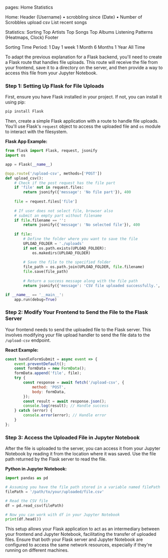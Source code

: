 pages:
Home
Statistics

Home:
Header
{Username} • scrobbling since {Date} • Number of Scrobbles
upload csv
List recent songs

Statistics:
Sorting
Top Artists
Top Songs
Top Albums
Listening Patterns (Heatmaps, Clock)
Footer

Sorting Time Period:
1 Day 
1 week
1 Month
6 Months
1 Year
All Time

To adapt the previous explanation for a Flask backend, you'll need to create a Flask route that handles file uploads. This route will receive the file from your frontend, save it to a directory on the server, and then provide a way to access this file from your Jupyter Notebook.

### Step 1: Setting Up Flask for File Uploads

First, ensure you have Flask installed in your project. If not, you can install it using pip:

```bash
pip install Flask
```

Then, create a simple Flask application with a route to handle file uploads. You'll use Flask's `request` object to access the uploaded file and `os` module to interact with the filesystem.

**Flask App Example:**

```python
from flask import Flask, request, jsonify
import os

app = Flask(__name__)

@app.route('/upload-csv', methods=['POST'])
def upload_csv():
    # Check if the post request has the file part
    if 'file' not in request.files:
        return jsonify({'message': 'No file part'}), 400
    
    file = request.files['file']
    
    # If user does not select file, browser also
    # submit an empty part without filename
    if file.filename == '':
        return jsonify({'message': 'No selected file'}), 400
    
    if file:
        # Define the folder where you want to save the file
        UPLOAD_FOLDER = './uploads'
        if not os.path.exists(UPLOAD_FOLDER):
            os.makedirs(UPLOAD_FOLDER)
        
        # Save the file to the specified folder
        file_path = os.path.join(UPLOAD_FOLDER, file.filename)
        file.save(file_path)
        
        # Return a success message along with the file path
        return jsonify({'message': 'CSV file uploaded successfully.', 'file_path': file_path}), 200

if __name__ == '__main__':
    app.run(debug=True)
```

### Step 2: Modify Your Frontend to Send the File to the Flask Server

Your frontend needs to send the uploaded file to the Flask server. This involves modifying your file upload handler to send the file data to the `/upload-csv` endpoint.

**React Example:**

```jsx
const handleFormSubmit = async event => {
    event.preventDefault();
    const formData = new FormData();
    formData.append('file', file);
    try {
        const response = await fetch('/upload-csv', {
            method: 'POST',
            body: formData,
        });
        const result = await response.json();
        console.log(result); // Handle success
    } catch (error) {
        console.error(error); // Handle error
    }
};
```

### Step 3: Access the Uploaded File in Jupyter Notebook

After the file is uploaded to the server, you can access it from your Jupyter Notebook by reading it from the location where it was saved. Use the file path returned by the Flask server to read the file.

**Python in Jupyter Notebook:**

```python
import pandas as pd

# Assuming you have the file path stored in a variable named filePath
filePath = '/path/to/your/uploaded/file.csv'

# Read the CSV file
df = pd.read_csv(filePath)

# Now you can work with df in your Jupyter Notebook
print(df.head())
```

This setup allows your Flask application to act as an intermediary between your frontend and Jupyter Notebook, facilitating the transfer of uploaded files. Ensure that both your Flask server and Jupyter Notebook are configured to access the same network resources, especially if they're running on different machines.
